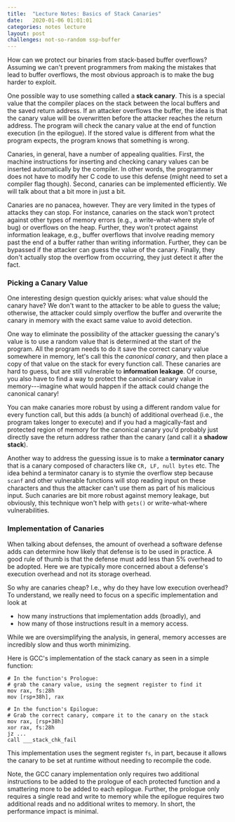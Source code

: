 ```yaml
---
title:  "Lecture Notes: Basics of Stack Canaries"
date:   2020-01-06 01:01:01
categories: notes lecture
layout: post
challenges: not-so-random ssp-buffer
---
```


How can we protect our binaries from stack-based buffer overflows?  Assuming we
can't prevent programmers from making the mistakes that lead to buffer
overflows, the most obvious approach is to make the bug harder to exploit.

One possible way to use something called a **stack canary**. This is a special
value that the compiler places on the stack between the local buffers and the
saved return address. If an attacker overflows the buffer, the idea is that the
canary value will be overwritten before the attacker reaches the return
address.  The program will check the canary value at the end of function
execution (in the epilogue). If the stored value is different from what the
program expects, the program knows that something is wrong.   

Canaries, in general, have a number of appealing qualities. First, the machine
instructions for inserting and checking canary values can be inserted
automatically by the compiler. In other words, the programmer does not have to
modify her C code to use this defense (might need to set a compiler flag
though). Second, canaries can be implemented efficiently. We will talk about
that a bit more in just a bit.

Canaries are no panacea, however. They are very limited in the types of attacks
they can stop. For instance, canaries on the stack won't protect against other
types of memory errors (e.g., a write-what-where style of bug) or overflows on
the heap. Further, they won't protect against information leakage, e.g., buffer
overflows that involve reading memory past the end of a buffer rather than
writing information.  Further, they can be bypassed if the attacker can guess
the value of the canary. Finally, they don't actually stop the overflow from
occurring, they just detect it after the fact.

### Picking a Canary Value 

One interesting design question quickly arises: what value should the canary
have? We don't want to the attacker to be able to guess the value; otherwise,
the attacker could simply overflow the buffer and overwrite the canary in
memory with the exact same value to avoid detection. 

One way to eliminate the possibility of the attacker guessing the canary's
value is to use a random value that is determined at the start of the program.
All the program needs to do it save the correct canary value somewhere in
memory, let's call this the *canonical canary*, and then place a copy of that
value on the stack for every function call.  These canaries are hard to guess,
but are still vulnerable to **information leakage**.  Of course, you also have
to find a way to protect the canonical canary value in memory---imagine what
would happen if the attack could change the canonical canary!  

You can make canaries more robust by using a different random value for every
function call, but this adds (a bunch) of additional overhead (i.e., the
program takes longer to execute)  and if you had a magically-fast and protected
region of memory for the canonical canary you'd probably just directly save the
return address rather than the canary (and call it a **shadow stack**).

Another way to address the guessing issue is to make a **terminator canary**
that is a canary composed of characters like `CR, LF, null bytes` etc. The idea
behind a terminator canary is to stymie the overflow step because `scanf` and
other vulnerable functions will stop reading input on these characters and thus
the attacker can't use them as part of his malicious input. Such canaries are
bit more robust against memory leakage, but obviously, this technique won't
help with `gets()` or write-what-where vulnerabilities. 


### Implementation of Canaries

When talking about defenses, the amount of overhead a software defense adds can
determine how likely that defense is to be used in practice. A good rule of
thumb is that the defense must add less than 5% overhead to be adopted. Here we
are typically more concerned about a defense's  execution overhead and not its
storage overhead. 

So why are canaries cheap? I.e., why do they have low execution overhead? To
understand, we really need to focus on a specific implementation and look at
 - how many instructions that implementation adds (broadly), and
 - how many of those instructions result in a memory access.  

While we are oversimplifying the analysis, in general, memory accesses are
incredibly slow and thus worth minimizing.

Here is GCC's implementation of the stack canary as seen in a simple function:

```
# In the function's Prologue: 
# grab the canary value, using the segment register to find it
mov rax, fs:28h
mov [rsp+38h], rax

# In the function's Epilogue: 
# Grab the correct canary, compare it to the canary on the stack
mov rax, [rsp+38h] 
xor rax, fs:28h
jz ...
call ___stack_chk_fail

```

This implementation uses  the segment register `fs`, in part, because it allows
the canary to be set at runtime without needing to recompile the code. 

Note, the GCC canary implementation only requires two additional instructions
to be added to the prologue of each protected function and a smattering more to
be added to each epilogue. Further, the prologue only requires a single read
and write to memory while the epilogue requires two additional reads and no
additional writes to memory. In short, the performance impact is minimal. 
